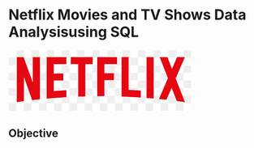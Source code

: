 # Netflix Movies and TV Shows Data Analysisusing SQL

![Netflix Logo](https://github.com/sudharshan4022/netflix_sql_project/blob/main/netflix.logo.png)

## Objective
